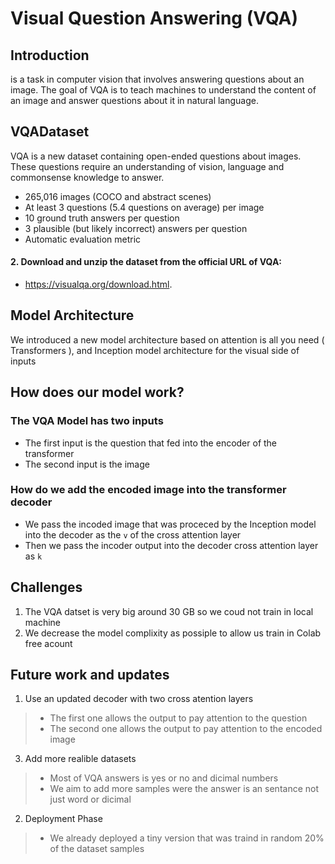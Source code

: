# Visual Question Answering (VQA)
## Introduction
<p>is a task in computer vision that involves answering questions about an image. The goal of VQA is to teach machines to understand the content of an image and answer questions about it in natural language.</p>

## VQADataset
VQA is a new dataset containing open-ended questions about images. These questions require an understanding of vision, language and commonsense knowledge to answer.
- 265,016 images (COCO and abstract scenes)
- At least 3 questions (5.4 questions on average) per image
- 10 ground truth answers per question
- 3 plausible (but likely incorrect) answers per question
- Automatic evaluation metric
#### 2. Download and unzip the dataset from the official URL of VQA: 
- https://visualqa.org/download.html.

## Model Architecture
We introduced a new model architecture based on attention is all you need ( Transformers ), and Inception model architecture for the visual side of inputs
 ## How does our model work?
 ### The VQA Model has two inputs
 - The first input is the question that fed into the encoder of the transformer
 - The second input is the image
### How do we add the encoded image into the transformer decoder
- We pass the incoded image that was proceced by the Inception model into the decoder as the `v` of the cross attention layer
- Then we pass the incoder output into the decoder cross attention layer as `k`

## Challenges
1. The VQA datset is very big around 30 GB so we coud not train in local machine
2. We decrease the model complixity as possiple to allow us train in Colab free acount
## Future work and updates
1. Use an updated decoder with two cross atention layers 
> - The first one allows the output to pay attention to the question
> - The second one allows the output to pay attention to the encoded image

3. Add more realible datasets
> -  Most of VQA answers is yes or no and dicimal numbers
> - We aim to add more samples were the answer is an sentance not just word or dicimal
2. Deployment Phase
> - We already deployed a tiny version that was traind in random 20% of the dataset samples
